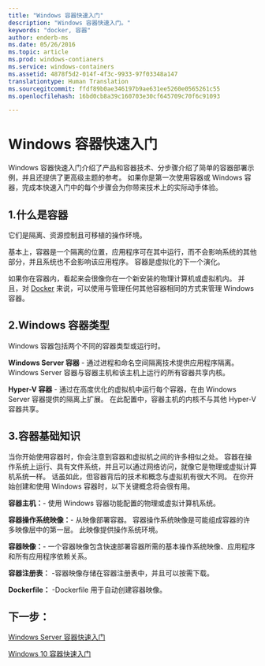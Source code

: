 ```yaml
---
title: "Windows 容器快速入门"
description: "Windows 容器快速入门。"
keywords: "docker, 容器"
author: enderb-ms
ms.date: 05/26/2016
ms.topic: article
ms.prod: windows-contianers
ms.service: windows-containers
ms.assetid: 4878f5d2-014f-4f3c-9933-97f03348a147
translationtype: Human Translation
ms.sourcegitcommit: ffdf89b0ae346197b9ae631ee5260e0565261c55
ms.openlocfilehash: 16bd0cb8a39c160703e30cf645709c70f6c91093

---
```


# Windows 容器快速入门

Windows 容器快速入门介绍了产品和容器技术、分步骤介绍了简单的容器部署示例，并且还提供了更高级主题的参考。 如果你是第一次使用容器或 Windows 容器，完成本快速入门中的每个步骤会为你带来技术上的实际动手体验。

## 1.什么是容器

它们是隔离、资源控制且可移植的操作环境。

基本上，容器是一个隔离的位置，应用程序可在其中运行，而不会影响系统的其他部分，并且系统也不会影响该应用程序。 容器是虚拟化的下一个演化。

如果你在容器内，看起来会很像你在一个新安装的物理计算机或虚拟机内。 并且，对 [Docker](https://www.docker.com/) 来说，可以使用与管理任何其他容器相同的方式来管理 Windows 容器。

## 2.Windows 容器类型

Windows 容器包括两个不同的容器类型或运行时。

**Windows Server 容器** - 通过进程和命名空间隔离技术提供应用程序隔离。 Windows Server 容器与容器主机和该主机上运行的所有容器共享内核。

**Hyper-V 容器** - 通过在高度优化的虚拟机中运行每个容器，在由 Windows Server 容器提供的隔离上扩展。 在此配置中，容器主机的内核不与其他 Hyper-V 容器共享。

## 3.容器基础知识

当你开始使用容器时，你会注意到容器和虚拟机之间的许多相似之处。 容器在操作系统上运行、具有文件系统，并且可以通过网络访问，就像它是物理或虚拟计算机系统一样。 话虽如此，但容器背后的技术和概念与虚拟机有很大不同。 在你开始创建和使用 Windows 容器时，以下关键概念将会很有用。 

**容器主机：**- 使用 Windows 容器功能配置的物理或虚拟计算机系统。

**容器操作系统映像：**- 从映像部署容器。 容器操作系统映像是可能组成容器的许多映像层中的第一层。 此映像提供操作系统环境。

**容器映像：**- 一个容器映像包含快速部署容器所需的基本操作系统映像、应用程序和所有应用程序依赖关系。 

**容器注册表：** -容器映像存储在容器注册表中，并且可以按需下载。 

**Dockerfile：** -Dockerfile 用于自动创建容器映像。

## 下一步：

[Windows Server 容器快速入门](./quick_start_windows_server.md)  

[Windows 10 容器快速入门](./quick_start_windows_10.md)




<!--HONumber=Oct16_HO4-->


